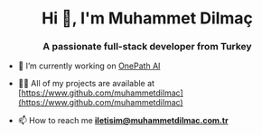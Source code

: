 <h1 align="center">Hi 👋, I'm Muhammet Dilmaç</h1>
<h3 align="center">A passionate full-stack developer from Turkey</h3>

- 🔭 I’m currently working on [OnePath AI](https://www.onepath.ai)

- 👨‍💻 All of my projects are available at [https://www.github.com/muhammetdilmac](https://www.github.com/muhammetdilmac)

- 📫 How to reach me **iletisim@muhammetdilmac.com.tr**
